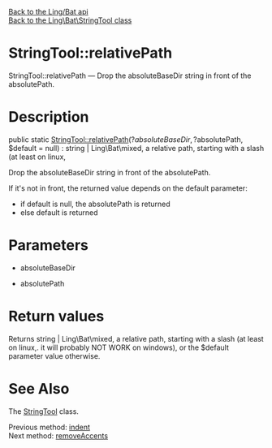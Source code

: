 [Back to the Ling/Bat api](https://github.com/lingtalfi/Bat/blob/master/doc/api/Ling/Bat.md)<br>
[Back to the Ling\Bat\StringTool class](https://github.com/lingtalfi/Bat/blob/master/doc/api/Ling/Bat/StringTool.md)


StringTool::relativePath
================



StringTool::relativePath — Drop the absoluteBaseDir string in front of the absolutePath.




Description
================


public static [StringTool::relativePath](https://github.com/lingtalfi/Bat/blob/master/doc/api/Ling/Bat/StringTool/relativePath.md)(?$absoluteBaseDir, ?$absolutePath, $default = null) : string | Ling\Bat\mixed, a relative path, starting with a slash (at least on linux,




Drop the absoluteBaseDir string in front of the absolutePath.

If it's not in front, the returned value depends on the default parameter:
- if default is null, the absolutePath is returned
- else default is returned




Parameters
================


- absoluteBaseDir

    

- absolutePath

    


Return values
================

Returns string | Ling\Bat\mixed, a relative path, starting with a slash (at least on linux,.
it will probably NOT WORK on windows),
or the $default parameter value otherwise.







See Also
================

The [StringTool](https://github.com/lingtalfi/Bat/blob/master/doc/api/Ling/Bat/StringTool.md) class.

Previous method: [indent](https://github.com/lingtalfi/Bat/blob/master/doc/api/Ling/Bat/StringTool/indent.md)<br>Next method: [removeAccents](https://github.com/lingtalfi/Bat/blob/master/doc/api/Ling/Bat/StringTool/removeAccents.md)<br>

